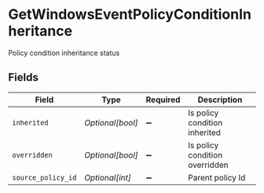 # GetWindowsEventPolicyConditionInheritance

Policy condition inheritance status


## Fields

| Field                          | Type                           | Required                       | Description                    |
| ------------------------------ | ------------------------------ | ------------------------------ | ------------------------------ |
| `inherited`                    | *Optional[bool]*               | :heavy_minus_sign:             | Is policy condition inherited  |
| `overridden`                   | *Optional[bool]*               | :heavy_minus_sign:             | Is policy condition overridden |
| `source_policy_id`             | *Optional[int]*                | :heavy_minus_sign:             | Parent policy Id               |
